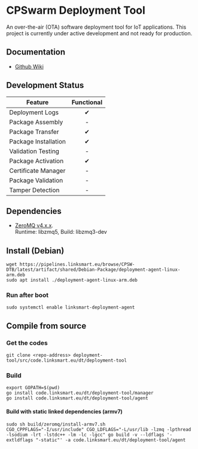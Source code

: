 # CPSwarm Deployment Tool 
An over-the-air (OTA) software deployment tool for IoT applications. This project is currently under active development and not ready for production.

## Documentation
* [Github Wiki](https://github.com/cpswarm/deployment-tool/wiki)

## Development Status
| Feature                          | Functional |
|----------------------------------|:----------:|
| Deployment Logs                  | ✔          |
| Package Assembly                 | -          |
| Package Transfer                 | ✔          |
| Package Installation             | ✔          |
| Validation Testing               | -          |
| Package Activation               | ✔          |
| Certificate Manager              | -          |
| Package Validation               | -          |
| Tamper Detection                 | -          |


## Dependencies
* [ZeroMQ v4.x.x](http://zeromq.org/intro:get-the-software).   
Runtime: libzmq5, Build: libzmq3-dev


## Install (Debian)
```
wget https://pipelines.linksmart.eu/browse/CPSW-DTB/latest/artifact/shared/Debian-Package/deployment-agent-linux-arm.deb
sudo apt install ./deployment-agent-linux-arm.deb
```

### Run after boot
```
sudo systemctl enable linksmart-deployment-agent
```

## Compile from source
### Get the codes
```
git clone <repo-address> deployment-tool/src/code.linksmart.eu/dt/deployment-tool
```

### Build
```
export GOPATH=$(pwd)
go install code.linksmart.eu/dt/deployment-tool/manager
go install code.linksmart.eu/dt/deployment-tool/agent
```

#### Build with static linked dependencies (armv7)
```
sudo sh build/zeromq/install-armv7.sh
CGO_CPPFLAGS="-I/usr/include" CGO_LDFLAGS="-L/usr/lib -lzmq -lpthread -lsodium -lrt -lstdc++ -lm -lc -lgcc" go build -v --ldflags '-extldflags "-static"' -a code.linksmart.eu/dt/deployment-tool/agent
```
